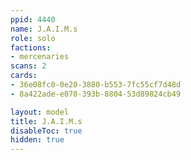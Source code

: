 ```yaml
---
ppid: 4440
name: J.A.I.M.s
role: solo
factions:
- mercenaries
scans: 2
cards:
- 36e08fc0-0e20-3880-b553-7fc55cf7d48d
- 8a422ade-e070-393b-8804-53d89824cb49

layout: model
title: J.A.I.M.s
disableToc: true
hidden: true
---
```


